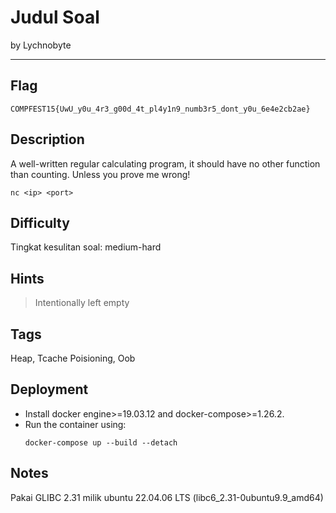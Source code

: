 # Judul Soal

by Lychnobyte

---

## Flag

```
COMPFEST15{UwU_y0u_4r3_g00d_4t_pl4y1n9_numb3r5_dont_y0u_6e4e2cb2ae}
```

## Description
A well-written regular calculating program, it should have no other function than counting. Unless you prove me wrong!

`nc <ip> <port>`

## Difficulty
Tingkat kesulitan soal: medium-hard

## Hints
> Intentionally left empty

## Tags
Heap, Tcache Poisioning, Oob

## Deployment
- Install docker engine>=19.03.12 and docker-compose>=1.26.2.
- Run the container using:
    ```
    docker-compose up --build --detach
    ```

## Notes
Pakai GLIBC 2.31 milik ubuntu 22.04.06 LTS (libc6_2.31-0ubuntu9.9_amd64)